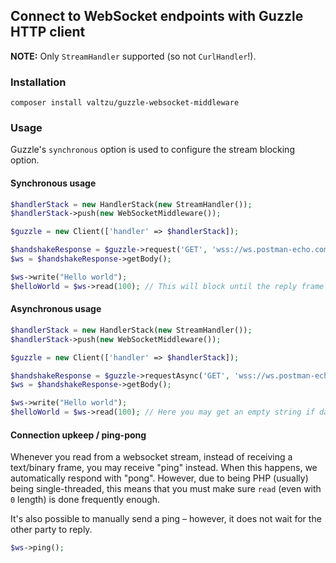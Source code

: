 ## Connect to WebSocket endpoints with Guzzle HTTP client

**NOTE:** Only `StreamHandler` supported (so not `CurlHandler`!).

### Installation

```
composer install valtzu/guzzle-websocket-middleware
```

### Usage

Guzzle's `synchronous` option is used to configure the stream blocking option.

#### Synchronous usage

```php
$handlerStack = new HandlerStack(new StreamHandler());
$handlerStack->push(new WebSocketMiddleware());

$guzzle = new Client(['handler' => $handlerStack]);

$handshakeResponse = $guzzle->request('GET', 'wss://ws.postman-echo.com/raw');
$ws = $handshakeResponse->getBody();

$ws->write("Hello world");
$helloWorld = $ws->read(100); // This will block until the reply frame is received
```

#### Asynchronous usage

```php
$handlerStack = new HandlerStack(new StreamHandler());
$handlerStack->push(new WebSocketMiddleware());

$guzzle = new Client(['handler' => $handlerStack]);

$handshakeResponse = $guzzle->requestAsync('GET', 'wss://ws.postman-echo.com/raw')->wait();
$ws = $handshakeResponse->getBody();

$ws->write("Hello world");
$helloWorld = $ws->read(100); // Here you may get an empty string if data wasn't received yet
```

#### Connection upkeep / ping-pong

Whenever you read from a websocket stream, instead of receiving a text/binary frame, you may receive "ping" instead.
When this happens, we automatically respond with "pong". However, due to being PHP (usually) being single-threaded,
this means that you must make sure `read` (even with `0` length) is done frequently enough.

It's also possible to manually send a ping – however, it does not wait for the other party to reply.

```php
$ws->ping();
```
